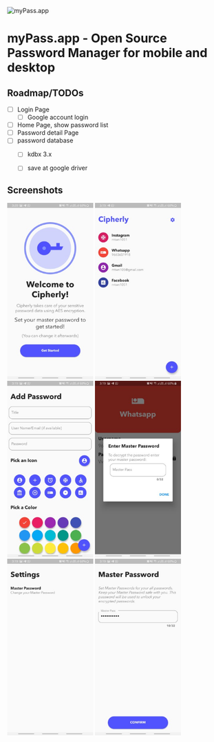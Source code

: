 ![myPass.app](_docs/logo-header.png)

# myPass.app - Open Source Password Manager for mobile and desktop

## Roadmap/TODOs

* [ ] Login Page
  * [ ] Google account login
* [ ] Home Page, show password list
* [ ] Password detail Page
* [ ] password database
  * [ ] kdbx 3.x
  * [ ] save at google driver



## Screenshots

<img src="/doc/Screenshots/6.jpg" width="200px" height="411px" /> 
<img src="/doc/Screenshots/1.jpg" width="200px" height="411px" />
<img src="/doc/Screenshots/2.jpg" width="200px" height="411px" />
<img src="/doc/Screenshots/3.jpg" width="200px" height="411px" />
<img src="/doc/Screenshots/4.jpg" width="200px" height="411px" />
<img src="/doc/Screenshots/5.jpg" width="200px" height="411px" />

